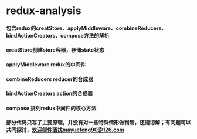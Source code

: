 # redux-analysis
#### 包含redux的creatStore、applyMiddleware、combineReducers、bindActionCreators、compose方法的解析
#### creatStore创建store容器，存储state状态
#### applyMiddleware redux的中间件
#### combineReducers reducer的合成器
#### bindActionCreators action的合成器
#### compose 排列redux中间件的核心方法

#### 部分代码只写了主要原理，并没有对一些特殊情形做判断，还请谅解；有问题可以共同探讨，欢迎邮件骚扰mayuefeng90@126.com
